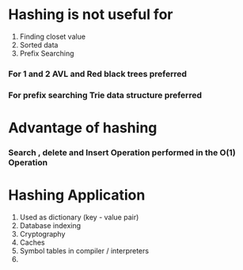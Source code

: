 # Hashing is not useful for
1. Finding closet value  
2. Sorted data
3. Prefix Searching

###  For 1 and 2 AVL and Red black trees preferred
### For prefix searching Trie data structure preferred

# Advantage of hashing
### Search , delete and Insert Operation performed in the O(1) Operation



# Hashing Application

1. Used as dictionary (key - value pair)
2. Database indexing 
3. Cryptography
4. Caches
5. Symbol tables in compiler / interpreters
6. 